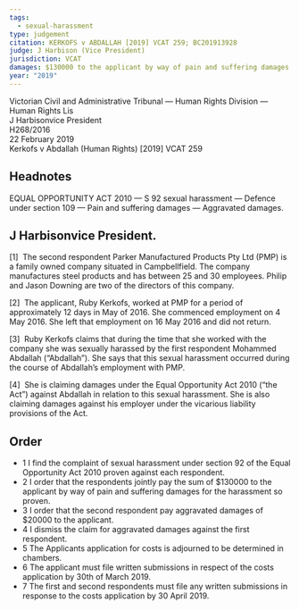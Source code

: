 ```yaml
---
tags:
  - sexual-harassment
type: judgement
citation: KERKOFS v ABDALLAH [2019] VCAT 259; BC201913928
judge: J Harbison (Vice President)
jurisdiction: VCAT
damages: $130000 to the applicant by way of pain and suffering damages for the harassment so proven.- 3 I order that the second respondent pay aggravated damages of $20000 to the applicant.
year: "2019"
---
```

Victorian Civil and Administrative Tribunal — Human Rights Division — Human Rights Lis  
J Harbisonvice President  
H268/2016  
22 February 2019  
Kerkofs v Abdallah (Human Rights) [2019] VCAT 259  
  

## Headnotes

  
EQUAL OPPORTUNITY ACT 2010 — S 92 sexual harassment — Defence under section 109 — Pain and suffering damages — Aggravated damages.

  

## J Harbisonvice President.

[1]  The second respondent Parker Manufactured Products Pty Ltd (PMP) is a family owned company situated in Campbellfield. The company manufactures steel products and has between 25 and 30 employees. Philip and Jason Downing are two of the directors of this company.

[2]  The applicant, Ruby Kerkofs, worked at PMP for a period of approximately 12 days in May of 2016. She commenced employment on 4 May 2016. She left that employment on 16 May 2016 and did not return.

[3]  Ruby Kerkofs claims that during the time that she worked with the company she was sexually harassed by the first respondent Mohammed Abdallah (“Abdallah”). She says that this sexual harassment occurred during the course of Abdallah’s employment with PMP.

[4]  She is claiming damages under the Equal Opportunity Act 2010 (“the Act”) against Abdallah in relation to this sexual harassment. She is also claiming damages against his employer under the vicarious liability provisions of the Act.

## Order

- 1 I find the complaint of sexual harassment under section 92 of the Equal Opportunity Act 2010 proven against each respondent.
- 2 I order that the respondents jointly pay the sum of $130000 to the applicant by way of pain and suffering damages for the harassment so proven.
- 3 I order that the second respondent pay aggravated damages of $20000 to the applicant.
- 4 I dismiss the claim for aggravated damages against the first respondent.
- 5 The Applicants application for costs is adjourned to be determined in chambers.
- 6 The applicant must file written submissions in respect of the costs application by 30th of March 2019.
- 7 The first and second respondents must file any written submissions in response to the costs application by 30 April 2019.